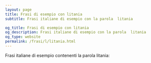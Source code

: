 ```yaml
---
layout: page
title: Frasi di esempio con litania 
subtitle: Frasi italiane di esempio con la parola  litania

og_title: Frasi di esempio con litania 
og_description: Frasi italiane di esempio con la parola  litania
og_type: website
permalink: /frasi/l/litania.html
---
```


Frasi italiane di esempio contenenti la parola litania:


